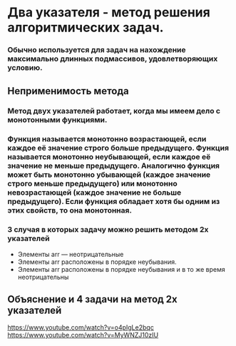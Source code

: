 
# Два указателя - метод решения алгоритмических задач.

### Обычно используется для задач на нахождение максимально длинных подмассивов, удовлетворяющих условию. 


## Неприменимость метода

### Метод двух указателей работает, когда мы имеем дело с монотонными функциями. 

### Функция называется монотонно возрастающей, если каждое её значение строго больше предыдущего. Функция называется монотонно неубывающей, если каждое её значение не меньше предыдущего. Аналогично функция может быть монотонно убывающей (каждое значение строго меньше предыдущего) или монотонно невозрастающей (каждое значение не больше предыдущего). Если функция обладает хотя бы одним из этих свойств, то она монотонная.

### 3 случая в которых задачу можно решить методом 2х указателей 
 - Элементы arr — неотрицательные
 - Элементы arr расположены в порядке неубывания.
 - Элементы arr расположены в порядке неубывания и в то же время неотрицательны

## Объяснение и 4 задачи на метод 2х указателей
https://www.youtube.com/watch?v=o4pIgLe2bqc
https://www.youtube.com/watch?v=MyWNZJ10zIU